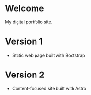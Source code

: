# Welcome

My digital portfolio site.

# Version 1

- Static web page built with Bootstrap

# Version 2

- Content-focused site built with Astro